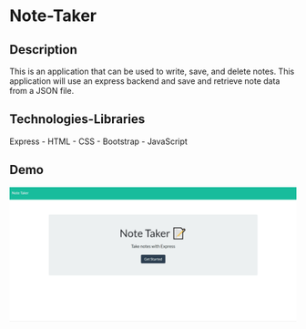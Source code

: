 # Note-Taker

## Description
This is an application that can be used to write, save, and delete notes. This application will use an express backend and save and retrieve note data from a JSON file.

## Technologies-Libraries
Express - HTML - CSS - Bootstrap - JavaScript

## Demo
![alt text](public/assets/notetaker.gif "Demo")

